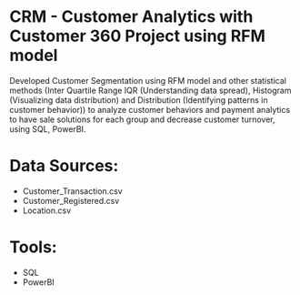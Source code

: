 # CRM - Customer Analytics with Customer 360 Project using RFM model

Developed Customer Segmentation using RFM model and other statistical methods (Inter Quartile Range IQR (Understanding data spread), Histogram (Visualizing data distribution) and Distribution (Identifying patterns in customer behavior)) to analyze customer behaviors and payment analytics to have sale solutions for each group and decrease customer turnover, using SQL, PowerBI.

# Data Sources:
- Customer_Transaction.csv
- Customer_Registered.csv
- Location.csv

# Tools:
- SQL
- PowerBI
